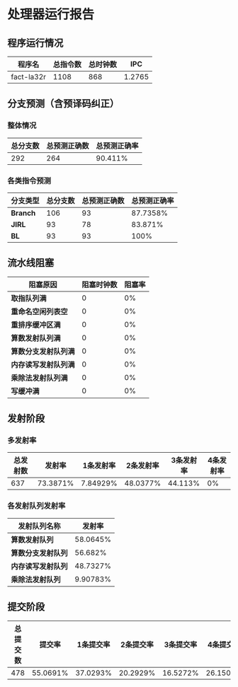# 处理器运行报告
## 程序运行情况
|程序名|总指令数|总时钟数|IPC|
|---|---|---|---|
|fact-la32r|1108|868|1.2765|

## 分支预测（含预译码纠正）
### 整体情况
|总分支数|总预测正确数|总预测正确率|
|---|---|---|
|292|264|90.411%|

### 各类指令预测
|分支类型|总分支数|总预测正确数|总预测正确率|
|---|---|---|---|
|**Branch**| 106 | 93 | 87.7358%|
|**JIRL**| 93 | 78 | 83.871%|
|**BL**| 93 | 93 | 100%|

## 流水线阻塞
|阻塞原因|阻塞时钟数|阻塞率|
|---|---|---|
|**取指队列满**| 0 | 0%|
|**重命名空闲列表空**|0 | 0%|
|**重排序缓冲区满**|0 | 0%|
|**算数发射队列满**|0 | 0%|
|**算数分支发射队列满**|0 | 0%|
|**内存读写发射队列满**|0 | 0%|
|**乘除法发射队列满**|0 | 0%|
|**写缓冲满**|0 | 0%|

## 发射阶段
### 多发射率
|总发射数|发射率|1条发射率|2条发射率|3条发射率|4条发射率|
|---|---|---|---|---|---|
|637|73.3871%|7.84929%|48.0377%|44.113%|0%|

### 各发射队列发射率
|发射队列名称|发射率|
|---|---|
|**算数发射队列**|58.0645%|
|**算数分支发射队列**|56.682%|
|**内存读写发射队列**|48.7327%|
|**乘除法发射队列**|9.90783%|

## 提交阶段
|总提交数|提交率|1条提交率|2条提交率|3条提交率|4条提交率|
|---|---|---|---|---|---|
|478|55.0691%|37.0293%|20.2929%|16.5272%|26.1506%|

